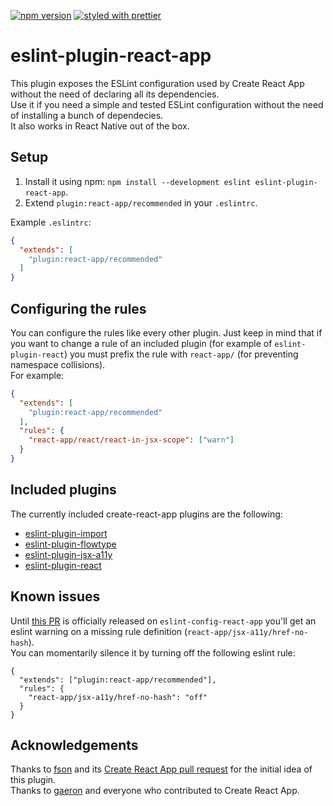 [![npm version](https://badge.fury.io/js/eslint-plugin-react-app.svg)](https://badge.fury.io/js/eslint-plugin-react-app)
[![styled with prettier](https://img.shields.io/badge/styled_with-prettier-ff69b4.svg)](https://github.com/prettier/prettier) 

# eslint-plugin-react-app
This plugin exposes the ESLint configuration used by Create React App without the need of declaring all its dependencies.  
Use it if you need a simple and tested ESLint configuration without the need of installing a bunch of dependecies.  
It also works in React Native out of the box.  

## Setup
1. Install it using npm: `npm install --development eslint eslint-plugin-react-app`.
2. Extend `plugin:react-app/recommended` in your `.eslintrc`.  

Example `.eslintrc`:
```json
{
  "extends": [
    "plugin:react-app/recommended"
  ]
}
``` 

## Configuring the rules
You can configure the rules like every other plugin.
Just keep in mind that if you want to change a rule of an included plugin (for example of `eslint-plugin-react`) you must prefix the rule with `react-app/` (for preventing namespace collisions).  
For example:
```json
{
  "extends": [
    "plugin:react-app/recommended"
  ],
  "rules": {
    "react-app/react/react-in-jsx-scope": ["warn"]
  }
}
```

## Included plugins  
The currently included create-react-app plugins are the following:
- [eslint-plugin-import](https://github.com/benmosher/eslint-plugin-import)
- [eslint-plugin-flowtype](https://github.com/gajus/eslint-plugin-flowtype)
- [eslint-plugin-jsx-a11y](https://github.com/evcohen/eslint-plugin-jsx-a11y)
- [eslint-plugin-react](https://github.com/yannickcr/eslint-plugin-react)

## Known issues
Until [this PR](https://github.com/facebook/create-react-app/commit/bf02edbef2a20ff8af66b396d7ee6ae7901c45a0#diff-99286e999408ee6352bf548c6f8cb9fc) is officially released on `eslint-config-react-app` you'll get an eslint warning on a missing rule definition (`react-app/jsx-a11y/href-no-hash`).  
You can momentarily silence it by turning off the following eslint rule: 
```
{
  "extends": ["plugin:react-app/recommended"],
  "rules": {
    "react-app/jsx-a11y/href-no-hash": "off"
  }
}
```

## Acknowledgements  
Thanks to [fson](https://github.com/fson) and its [Create React App pull request](https://github.com/facebookincubator/create-react-app/pull/993) for the initial idea of this plugin.  
Thanks to [gaeron](https://github.com/gaearon) and everyone who contributed to Create React App.  
